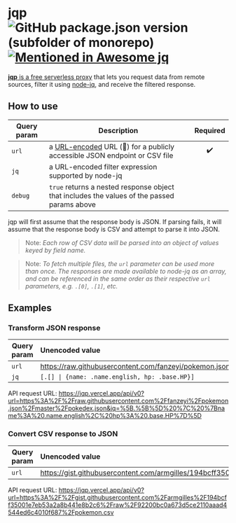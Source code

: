# jqp ![GitHub package.json version (subfolder of monorepo)](https://img.shields.io/github/package-json/v/sighrobot/jqp?color=royalblue&style=flat-square) [![Mentioned in Awesome jq](https://awesome.re/mentioned-badge.svg)](https://github.com/fiatjaf/awesome-jq)

[**jqp** is a free serverless proxy](https://jqp.vercel.app/api/v0) that lets you request data from remote sources, filter it using [node-jq](https://github.com/sanack/node-jq), and receive the filtered response.

## How to use

| Query param | Description                                                                                                                                                                       | Required |
| ----------- | --------------------------------------------------------------------------------------------------------------------------------------------------------------------------------- | :------: |
| `url`       | a [URL-encoded](https://developer.mozilla.org/en-US/docs/Web/JavaScript/Reference/Global_Objects/encodeURIComponent) URL (🤯) for a publicly accessible JSON endpoint or CSV file |    ✔️    |
| `jq`        | a URL-encoded filter expression supported by node-jq                                                                                                                              |          |
| `debug`     | `true` returns a nested response object that includes the values of the passed params above                                                                                       |

jqp will first assume that the response body is JSON. If parsing fails, it will assume that the response body is CSV and attempt to parse it into JSON.

> Note: _Each row of CSV data will be parsed into an object of values keyed by field name._

> Note: _To fetch multiple files, the `url` parameter can be used more than once. The responses are made available to node-jq as an array, and can be referenced in the same order as their respective `url` parameters, e.g. `.[0]`, `.[1]`, etc._

## Examples

### Transform JSON response

| Query param | Unencoded value                                                            |
| ----------- | :------------------------------------------------------------------------- |
| `url`       | https://raw.githubusercontent.com/fanzeyi/pokemon.json/master/pokedex.json |
| `jq`        | `[.[] \| {name: .name.english, hp: .base.HP}]`                             |

API request URL: https://jqp.vercel.app/api/v0?url=https%3A%2F%2Fraw.githubusercontent.com%2Ffanzeyi%2Fpokemon.json%2Fmaster%2Fpokedex.json&jq=%5B.%5B%5D%20%7C%20%7Bname%3A%20.name.english%2C%20hp%3A%20.base.HP%7D%5D

### Convert CSV response to JSON

| Query param | Unencoded value                                                                                                                        |
| ----------- | :------------------------------------------------------------------------------------------------------------------------------------- |
| `url`       | https://gist.githubusercontent.com/armgilles/194bcff35001e7eb53a2a8b441e8b2c6/raw/92200bc0a673d5ce2110aaad4544ed6c4010f687/pokemon.csv |

API request URL: https://jqp.vercel.app/api/v0?url=https%3A%2F%2Fgist.githubusercontent.com%2Farmgilles%2F194bcff35001e7eb53a2a8b441e8b2c6%2Fraw%2F92200bc0a673d5ce2110aaad4544ed6c4010f687%2Fpokemon.csv
